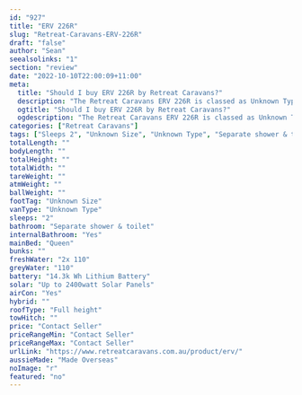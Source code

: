 ```yaml
---
id: "927"
title: "ERV 226R"
slug: "Retreat-Caravans-ERV-226R"
draft: "false"
author: "Sean"
seealsolinks: "1"
section: "review"
date: "2022-10-10T22:00:09+11:00"
meta:
  title: "Should I buy ERV 226R by Retreat Caravans?"
  description: "The Retreat Caravans ERV 226R is classed as Unknown Type, and sleeps 2 people. It is Made Overseas and comes in at Unknown Size. It generally has Separate shower & toilet."
  ogtitle: "Should I buy ERV 226R by Retreat Caravans?"
  ogdescription: "The Retreat Caravans ERV 226R is classed as Unknown Type, and sleeps 2 people. It is Made Overseas and comes in at Unknown Size. It generally has Separate shower & toilet."
categories: ["Retreat Caravans"]
tags: ["Sleeps 2", "Unknown Size", "Unknown Type", "Separate shower & toilet", "Full height", "Price Unknown", "Made Overseas"]
totalLength: ""
bodyLength: ""
totalHeight: ""
totalWidth: ""
tareWeight: ""
atmWeight: ""
ballWeight: ""
footTag: "Unknown Size"
vanType: "Unknown Type"
sleeps: "2"
bathroom: "Separate shower & toilet"
internalBathroom: "Yes"
mainBed: "Queen"
bunks: ""
freshWater: "2x 110"
greyWater: "110"
battery: "14.3k Wh Lithium Battery"
solar: "Up to 2400watt Solar Panels"
airCon: "Yes"
hybrid: ""
roofType: "Full height"
towHitch: ""
price: "Contact Seller"
priceRangeMin: "Contact Seller"
priceRangeMax: "Contact Seller"
urlLink: "https://www.retreatcaravans.com.au/product/erv/"
aussieMade: "Made Overseas"
noImage: "r"
featured: "no"
---
```

